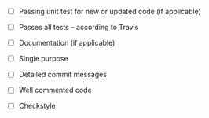 
- [ ] Passing unit test for new or updated code (if applicable)
- [ ] Passes all tests – according to Travis
- [ ] Documentation (if applicable)
- [ ] Single purpose
- [ ] Detailed commit messages
- [ ] Well commented code
- [ ] Checkstyle


